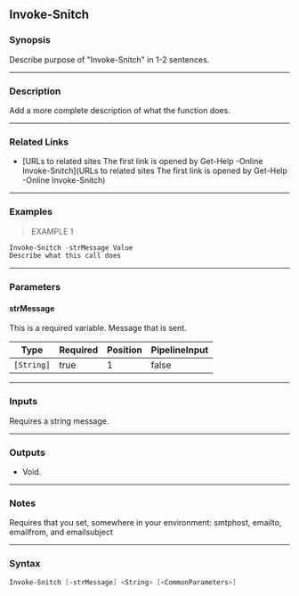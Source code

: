 Invoke-Snitch
-------------

### Synopsis
Describe purpose of "Invoke-Snitch" in 1-2 sentences.

---

### Description

Add a more complete description of what the function does.

---

### Related Links
* [URLs to related sites
The first link is opened by Get-Help -Online Invoke-Snitch](URLs to related sites
The first link is opened by Get-Help -Online Invoke-Snitch)

---

### Examples
> EXAMPLE 1

```PowerShell
Invoke-Snitch -strMessage Value
Describe what this call does
```

---

### Parameters
#### **strMessage**
This is a required variable. Message that is sent.

|Type      |Required|Position|PipelineInput|
|----------|--------|--------|-------------|
|`[String]`|true    |1       |false        |

---

### Inputs
Requires a string message.

---

### Outputs
* Void.

---

### Notes
Requires that you set, somewhere in your environment: smtphost, emailto, emailfrom, and emailsubject

---

### Syntax
```PowerShell
Invoke-Snitch [-strMessage] <String> [<CommonParameters>]
```
